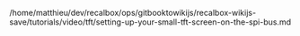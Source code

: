 /home/matthieu/dev/recalbox/ops/gitbooktowikijs/recalbox-wikijs-save/tutorials/video/tft/setting-up-your-small-tft-screen-on-the-spi-bus.md